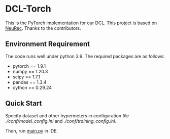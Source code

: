 # DCL-Torch

This is the PyTorch implementation for our DCL. This project is based on [NeuRec](https://github.com/wubinzzu/NeuRec/tree/v3.x). Thanks to the contributors.

## Environment Requirement

The code runs well under python 3.9. The required packages are as follows:

- pytorch == 1.9.1
- numpy == 1.20.3
- scipy == 1.7.1
- pandas == 1.3.4
- cython == 0.29.24

## Quick Start

Specify dataset and other hypermeters in configuration file *./conf/model_config.ini* and *./conf/training_config.ini*.

Then, run [main.py](./main.py) in IDE.
